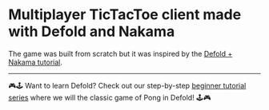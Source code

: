 # Multiplayer TicTacToe client made with Defold and Nakama

The game was built from scratch but it was inspired by the [Defold + Nakama tutorial](https://defold.com/2021/03/02/Creating-online-games-using-Nakama-and-Defold/).

---

🎮️🕹️ Want to learn Defold? Check out our step-by-step [beginner tutorial series](https://bit.ly/3EvMZZX) where we will the classic game of Pong in Defold! ️🕹️🎮️